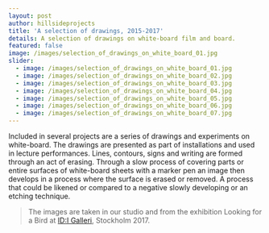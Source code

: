 ```yaml
---
layout: post
author: hillsideprojects
title: 'A selection of drawings, 2015-2017'
details: A selection of drawings on white-board film and board.
featured: false
image: /images/selection_of_drawings_on_white_board_01.jpg
slider:
  - image: /images/selection_of_drawings_on_white_board_01.jpg
  - image: /images/selection_of_drawings_on_white_board_02.jpg
  - image: /images/selection_of_drawings_on_white_board_03.jpg
  - image: /images/selection_of_drawings_on_white_board_04.jpg
  - image: /images/selection_of_drawings_on_white_board_05.jpg
  - image: /images/selection_of_drawings_on_white_board_06.jpg
  - image: /images/selection_of_drawings_on_white_board_07.jpg
---
```


Included in several projects are a series of drawings and experiments on white-board. The drawings are presented as part of installations and used in lecture performances. Lines, contours, signs and writing are formed through an act of erasing. Through a slow process of covering parts or entire surfaces of white-board sheets with a marker pen an image then develops in a process where the surface is erased or removed. A process that could be likened or compared to a negative slowly developing or an etching technique.

> The images are taken in our studio and from the exhibition Looking for a Bird at <a href="http://idigalleri.org/2017/10/05/hillside-projects-emily-mennerdahl-jonas-bottern/" target="blank">ID:I Galleri</a>, Stockholm 2017.
